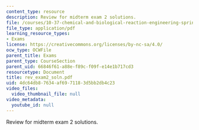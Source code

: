 ```yaml
---
content_type: resource
description: Review for midterm exam 2 solutions.
file: /courses/10-37-chemical-and-biological-reaction-engineering-spring-2007/4dc64db87634af6971183d5bb2db4c23_rev_exam2_soln.pdf
file_type: application/pdf
learning_resource_types:
- Exams
license: https://creativecommons.org/licenses/by-nc-sa/4.0/
ocw_type: OCWFile
parent_title: Exams
parent_type: CourseSection
parent_uid: 66846f61-a88e-f89c-f09f-e14e1b717cd3
resourcetype: Document
title: rev_exam2_soln.pdf
uid: 4dc64db8-7634-af69-7118-3d5bb2db4c23
video_files:
  video_thumbnail_file: null
video_metadata:
  youtube_id: null
---
```

Review for midterm exam 2 solutions.
